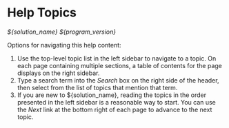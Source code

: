 # Help Topics

*${solution_name} ${program_version}*

Options for navigating this help content:

1. Use the top-level topic list in the left sidebar to navigate to a topic. On each page containing multiple sections, a table of contents for the page displays on the right sidebar.
1. Type a search term into the *Search* box on the right side of the header, then select from the list of topics that mention that term.
1. If you are new to ${solution_name}, reading the topics in the order presented in the left sidebar is a reasonable way to start. You can use the *Next* link at the bottom right of each page to advance to the next topic.